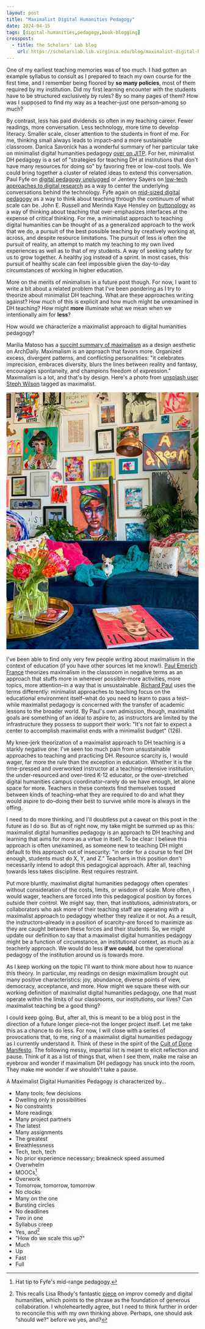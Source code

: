 ```yaml
---
layout: post
title: "Maximalist Digital Humanities Pedagogy"
date: 2024-04-15
tags: [digital-humanities,pedagogy,book-blogging]
crosspost:
  - title: the Scholars' Lab blog
    url: https://scholarslab.lib.virginia.edu/blog/maximalist-digital-humanities-pedagogy
---
```

One of my earliest teaching memories was of too much. I had gotten an example syllabus to consult as I prepared to teach my own course for the first time, and I remember being floored by **so many policies**, most of them required by my institution. Did my first learning encounter with the students have to be structured exclusively by rules? By so many pages of them? How was I supposed to find my way as a teacher–just one person–among so much?

By contrast, less has paid dividends so often in my teaching career. Fewer readings, more conversation. Less technology, more time to develop literacy. Smaller scale, closer attention to the students in front of me. For me, thinking small always leads to impact–and a more sustainable classroom. Danica Savonick has a wonderful summary of her particular take on minimalist digital humanities pedagogy [over on JITP](https://cuny.manifoldapp.org/read/teaching-dh-on-a-shoestring-minimalist-digital-humanities-pedagogy/section/c9b61bdc-77a6-4283-9a01-5aab70730508). For her, minimalist DH pedagogy is a set of "strategies for teaching DH at institutions that don't have many resources for doing so" by favoring free or low-cost tools. We could bring together a cluster of related ideas to extend this conversation. Paul Fyfe on [digital pedagogy unplugged](https://digitalhumanities.org/dhq/vol/5/3/000106/000106.html) or Jentery Sayers on [low-tech approaches to digital research](https://jentery.github.io/lowtech/#/title) as a way to center the underlying conversations behind the technology. Fyfe again on [mid-sized digital pedagogy](https://dhdebates.gc.cuny.edu/read/untitled/section/ca25a1d8-3e38-46bf-a456-870bc008eac6) as a way to think about teaching through the continuum of what scale can be. John E. Russell and Merinda Kaye Hensley on [buttonology](https://doi.org/10.5860/crln.78.11.588) as a way of thinking about teaching that over-emphasizes interfaces at the expense of critical thinking. For me, a minimalist approach to teaching digital humanities can be thought of as a generalized approach to the work that we do, a pursuit of the best possible teaching by creatively working at, across, and despite resource limitations. The pursuit of less is often the pursuit of reality, an attempt to match my teaching to my own lived experiences as well as to that of my students. A way of seeking safety for us to grow together. A healthy jog instead of a sprint. In most cases, this pursuit of healthy scale can feel impossible given the day-to-day circumstances of working in higher education. 

More on the merits of minimalism in a future post though. For now, I want to write a bit about a related problem that I've been pondering as I try to theorize about minimalist DH teaching. What are these approaches writing against? How much of this is explicit and how much might be unexamined in DH teaching? How might **more** illuminate what we mean when we intentionally aim for **less**? 

How would we characterize a maximalist approach to digital humanities pedagogy? 

Marília Matoso has a [succint summary of maximalism](https://www.archdaily.com/1007027/maximalism-what-it-is-and-why-you-need-to-know-it) as a design aesthetic on ArchDaily. Maximalism is an approach that favors more. Organized excess, divergent patterns, and conflicting personalities: "it celebrates imprecision, embraces diversity, blurs the lines between reality and fantasy, encourages spontaneity, and champions freedom of expression." Maximalism is a lot, and that's by design. Here's a photo from [unsplash user Steph Wilson](https://unsplash.com) tagged as maximalist.

[![Tiny chihuahua on blue velvet couch in front of a colorful maximalist gallery wall in a Denver apartment home with lots of plants and flowers. Photo by Steph Wilson on Unsplash](/assets/post-media/maximalist-digital-humanities-pedagogy/maximalism.jpg)](https://unsplash.com/photos/a-living-room-filled-with-a-blue-couch-and-lots-of-pictures-on-the-wall-9kK34JrqJgs)

I've been able to find only very few people writing about maximalism in the context of education (if you have other sources let me know!). [Paul Emerich France](https://www.edutopia.org/article/sustainable-approach-teaching/) theorizes maximalism in the classroom in negative terms as an approach that stuffs more in wherever possible–more activities, more topics, more attention–in a way that is unsustainable. [Richard Paul](https://doi.org/10.1080/10790195.1988.10849927) uses the terms differently: minimalist approaches to teaching focus on the educational environment itself–what do you need to learn to pass a test–while maximalist pedagogy is concerned with the transfer of academic lessons to the broader world. By Paul's own admission, though, maximalist goals are something of an ideal to aspire to, as instructors are limited by the infrastructure they possess to support their work: "It's not fair to expect a center to accomplish maximalist ends with a minimalist budget" (126). 

My knee-jerk theorization of a maximalist approach to DH teaching is a starkly negative one: I've seen too much pain from unsustainable approaches to teaching and practicing DH. Resource scarcity is, I would wager, far more the rule than the exception in education. Whether it is the time-pressed and overworked instructor at a teaching-intensive institution, the under-resourced and over-tired K-12 educator, or the over-stretched digital humanities campus coordinator–rarely do we have enough, let alone space for more. Teachers in these contexts find themselves tossed between kinds of teaching–what they are required to do and what they would aspire to do–doing their best to survive while more is always in the offing. 

I need to do more thinking, and I'll doubtless put a caveat on this post in the future as I do so. But as of right now, my take might be summed up as this: maximalist digital humanities pedagogy is an approach to DH teaching and learning that aims for more as a virtue in itself. To be clear: I believe this approach is often unexamined, as someone new to teaching DH might default to this approach out of insecurity: "in order for a course to feel DH enough, students must do X, Y, and Z." Teachers in this position don't necessarily intend to adopt this pedagogical approach. After all, teaching towards less takes discipline. Rest requires restraint. 

Put more bluntly, maximalist digital humanities pedagogy often operates without consideration of the costs, limits, or wisdom of scale. More often, I would wager, teachers are forced into this pedagogical position by forces outside their control. We might say, then, that institutions, administrators, or collaborators who ask more of their teaching staff are operating with a maximalist approach to pedagogy whether they realize it or not. As a result, the instructors–already in a position of scarcity–are forced to maximize as they are caught between these forces and their students. So, we might update our definition to say that a maximalist digital humanities pedagogy might be a function of circumstance, an institutional context, as much as a teacherly approach. We would do less **if we could**, but the operational pedagogy of the institution around us is towards more.

As I keep working on the topic I'll want to think more about how to nuance this theory. In particular, my readings on design maximalism brought out many positive characteristics: joy, abundance, diverse points of view, democracy, acceptance, and more. How might we square these with our working definition of maximalist digital humanities pedagogy, one that must operate within the limits of our classrooms, our institutions, our lives? Can maximalist teaching be a good thing?

I could keep going. But, after all, this is meant to be a blog post in the direction of a future longer piece–not the longer project itself. Let me take this as a chance to do less. For now, I will close with a series of provocations that, to me, ring of a maximalist digital humanities pedagogy as I currently understand it. Think of these in the spirit of the [Cult of Done Manifesto](https://medium.com/@bre/the-cult-of-done-manifesto-724ca1c2ff13). The following messy, impartial list is meant to elicit reflection and pause. Think of it as a list of things that, when I see them, make me raise an eyebrow and wonder if maximalism DH pedagogy has snuck into the room. They make me wonder if we shouldn't take a pause.

A Maximalist Digital Humanities Pedagogy is characterized by…

* Many tools; few decisions
* Dwelling only in possibilities 
* No constraints
* More readings
* Many project partners
* The latest
* Many assignments
* The greatest
* Breathlessness
* Tech, tech, tech
* No prior experience necessary; breakneck speed assumed
* Overwhelm
* MOOCs[^1]
* Overwork
* Tomorrow, tomorrow, tomorrow
* No clocks
* Many on the one
* Bursting circles
* No deadlines
* Two in one
* Syllabus creep
* Yes, and[^2]
* "How do we scale this up?"
* Much
* Up
* Fast
* Full

[^1]: Hat tip to Fyfe's mid-range pedagogy.
[^2]: This recalls Lisa Rhody's fantastic [piece](https://dayofdh2013.matrix.msu.edu/lmrhody/2013/04/17/what-can-dhers-learn-from-improvisation-and-tina-fey/) on improv comedy and digital humanities, which points to the phrase as the foundation of generous collaboration. I wholeheartedly agree, but I need to think further in order to reconcile this with my own thinking above. Perhaps, one should ask "should we?" before we yes, and?